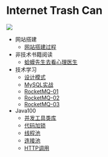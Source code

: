 # Internet Trash Can
<img src="https://ghchart.rshah.org/xbhog" />

* 网站搭建
  * [网站搭建过程](/docBlog/网站搭建过程.md)
* 非技术书籍阅读
  * [蛤蟆先生去看心理医生](/docBlog/非技术书籍阅读/蛤蟆先生去看心理医生.md)
* 技术学习
  * [设计模式](/docBlog/技术学习/设计模式.md)
  * [MySQL实战](/docBlog/技术学习/MySQL实战/全局锁、表锁以及行锁.md)
  * [RocketMQ-01](/docBlog/技术学习/RocketMQ-01.md)
  * [RocketMQ-02](/docBlog/技术学习/RocketMQ-02.md)
  * [RocketMQ-03](/docBlog/技术学习/RocketMQ-03.md)
* Java100
  * [并发工具类库](/docBlog/技术学习/Java100/01丨使用了并发工具类库，线程安全就高枕无忧了吗？.html)
  * [代码加锁](/docBlog/技术学习/Java100/02丨代码加锁：不要让“锁”事成为烦心事.html)
  * [线程池](/docBlog/技术学习/Java100/03丨线程池：业务代码最常用也最容易犯错的组件.html)
  * [连接池](/docBlog/技术学习/Java100/04丨连接池：别让连接池帮了倒忙.html)
  * [HTTP调用](/docBlog/技术学习/Java100/05丨HTTP调用：你考虑到超时、重试、并发了吗？.html)

[//]: # (* 算法思路汇总)

[//]: # (  * [lc450]&#40;/docBlog/算法思路汇总/lc450.md&#41; )

[//]: # (  * [lc236]&#40;/docBlog/算法思路汇总/lc236.md&#41; )

[//]: # (  * [lc77]&#40;/docBlog/算法思路汇总/lc77.md&#41; )

[//]: # (  * [lc17]&#40;/docBlog/算法思路汇总/lc17.md&#41; )

[//]: # (  * [lc39]&#40;/docBlog/算法思路汇总/lc39.md&#41; )

[//]: # (  * [lc236]&#40;/docBlog/算法思路汇总/lc236.md&#41; )

[//]: # (  * [lc450]&#40;/docBlog/算法思路汇总/lc450.md&#41; )

[//]: # (  * [回溯常用问题]&#40;/docBlog/算法思路汇总/回溯常用问题.md&#41; )

[//]: # (  * [回溯算法规则和模板]&#40;/docBlog/算法思路汇总/回溯算法规则和模板.md&#41; )
  
<!-- * 八股记忆

  * [2021.10.28](/docBlog/面试准备/八股记忆/2021.10.28)

  * [2021.10.31](/docBlog/面试准备/八股记忆/2021.10.31)

  * [2022.1.18](/docBlog/面试准备/八股记忆/2022.1.18)
  * [数据库八股](/docBlog/面试准备/八股记忆/数据库记忆.md)
  * [并发基础](/docBlog/面试准备/八股记忆/并发基础.md)
  * [并发基础2](/docBlog/面试准备/八股记忆/并发基础2.md)
  * [并发基础3](/docBlog/面试准备/八股记忆/并发基础3.md)
-->